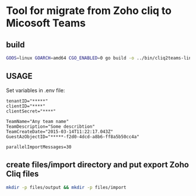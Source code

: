# Tool for migrate from Zoho cliq to Micosoft Teams
## build
```bash
GOOS=linux GOARCH=amd64 CGO_ENABLED=0 go build -o ../bin/cliq2teams-linux main
```

## USAGE 
Set variables in .env file: 
```env
tenantID="*****"
clientID="****"
clientSecret="****"

TeamName="Any team name"
TeamDescription="Some describtion"
TeamCreateDate="2015-03-14T11:22:17.043Z"
GuestAzObjectID="*****-f2d0-4dcd-a8b6-ff8a5b50cc4a"

parallelImportMessages=30
```

## create files/import directory and put export Zoho Cliq files
```bash
mkdir -p files/output && mkdir -p files/import
```


